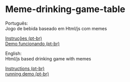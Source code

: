 # Meme-drinking-game-table
Português:
<br>
Jogo de bebida baseado em Html/js com memes

<a href="http://m2studios.orgfree.com/content/memes-drinking-game-table/info.htm">Instruções (pt-br)</a>
<br>
<a href="http://m2studios.orgfree.com/content/memes-drinking-game-table/">Demo funcionando (pt-br)</a>

English:
<br>
Html/js based drinking game with memes

<a href="http://m2studios.orgfree.com/content/memes-drinking-game-table/info.htm">Instructions (pt-br)</a>
<br>
<a href="http://m2studios.orgfree.com/content/memes-drinking-game-table/">running demo (pt-br)</a>
